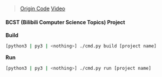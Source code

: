 > [Origin Code](https://github.com/yangminz/bcst_csapp) [Video](https://www.bilibili.com/video/BV17K4y1N7Q2)


#### BCST (Bilibili Computer Science Topics) Project

**Build**

```bash
[python3 | py3 | <nothing>] ./cmd.py build [project name]
```

**Run**
```bash
[python3 | py3 | <nothing>] ./cmd.py run [project name]
```